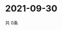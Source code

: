 # 2021-09-30
  共 0条

  <!-- BEGIN -->
  <!-- 最后更新时间Thu Sep 30 2021 09:02:53 GMT+0000 (Coordinated Universal Time) -->
  
  <!-- END -->
  
  